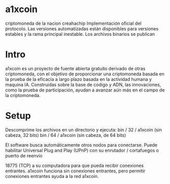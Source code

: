 # a1xcoin
criptomoneda de la nacion creahachip
Implementación oficial  del
  protocolo.
  Las versiones automatizadas están disponibles para versiones estables y la rama principal inestable. Los archivos binarios se publican 

# Intro

a1xcoin es un proyecto de fuente abierta gratuito derivado de otras criptomoneda, con el objetivo de proporcionar una criptomoneda basada en la prueba de la eficacia a largo plazo basada en la actividad humana y maquina IA. Construidas sobre la base de codigo y ADN, las innovaciones, como la prueba de participación, ayudan a avanzar aún más en el campo de la criptomoneda.

# Setup
Descomprime los archivos en un directorio y ejecuta: bin / 32 / a1xcoin (sin cabeza, 32 bits) bin / 64 /  a1xcoin (sin cabeza, de 64 bits)

El software busca automáticamente otros nodos para conectarse. Puede habilitar Universal Plug and Play (UPnP) con su enrutador / cortafuegos o puerto de reenvío

18775 (TCP) a su computadora para que pueda recibir conexiones entrantes.  a1xcoin funciona sin conexiones entrantes, pero permitir conexiones entrantes ayuda a la red  a1xcoin.
